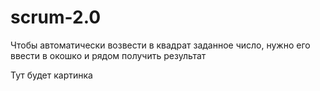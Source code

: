 # scrum-2.0

Чтобы автоматически возвести в квадрат заданное число, нужно его ввести в окошко и рядом получить результат

Тут будет картинка
